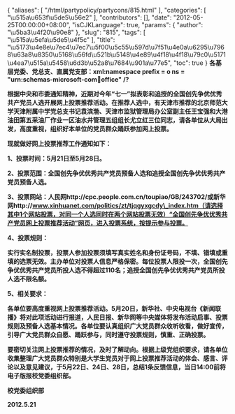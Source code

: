 {
    "aliases": [
        "/html/partypolicy/partycons/815.html"
    ],
    "categories": [
        "\u515a\u653f\u5de5\u56e2"
    ],
    "contributors": [],
    "date": "2012-05-25T00:00:00+08:00",
    "isCJKLanguage": true,
    "params": {
        "author": "\u5ba3\u4f20\u90e8"
    },
    "slug": "815",
    "tags": [
        "\u515a\u5efa\u5de5\u4f5c"
    ],
    "title": "\u5173\u4e8e\u7ec4\u7ec7\u5f00\u5c55\u597d\u7f51\u4e0a\u6295\u7968\u63a8\u8350\u5168\u56fd\u521b\u5148\u4e89\u4f18\u4f18\u79c0\u5171\u4ea7\u515a\u5458\u6d3b\u52a8\u7684\u901a\u77e5",
    "toc": true
}
**各基层党委、党总支、直属党支部：xml:namespace prefix = o ns = "urn:schemas-microsoft-com:office:office" /?**

**根据中央和市委通知精神，近期对今年“七一”拟表彰和追授的全国创先争优优秀共产党员人选开展网上投票推荐活动。在推荐人选中，有天津市推荐的北京师范大学天津附属中学党总支书记袁滨渤、天津市监狱管理局办公室副主任王宝强和大港油田第五采油厂作业一区油水井管理五组组长尤立红三位同志，请各单位从大局出发，高度重视，组织好本单位的党员群众踊跃参加网上投票。**

**现就做好网上投票推荐工作通知如下：**

**1、投票时间：5月21日至5月28日。**

**2、投票范围：全国创先争优优秀共产党员预备人选和追授全国创先争优优秀共产党员预备人选。**

**3、投票网站：人民网http://cpc.people.com.cn/toupiao/GB/243702/或新华网http://www.xinhuanet.com/politics/zt/tjqgyxgcdy\_index.htm（请选择其中1个网站投票，对同一个人选同时在两个网站投票无效）“全国创先争优优秀共产党员网上投票推荐活动”网页，进入投票系统，按提示参与投票。**

**4、投票规则：**

**实行实名制投票，投票人参加投票须填写真实姓名和身份证号码，不填、错填或重填的选票无效。主办单位对投票人信息严格保密。每位投票人限投一次，全国创先争优优秀共产党员所投人选不得超过110名；追授全国创先争优优秀共产党员所投人选不限名额。**

**5、相关要求：**

**各单位要高度重视网上投票推荐活动。5月20日，新华社、中央电视台《新闻联播》将对此项活动进行报道，人民日报、新华网等中央媒体将发布活动启事、投票规则及预备人选基本情况。各单位要认真组织广大党员群众收听收看，做好宣传，引导广大党员群众自愿、踊跃参与，同时遵守投票规则，慎重、正确投票。**

**要密切关注网上投票推荐的情况，及时了解动向。根据上级党组织要求，请各单位收集整理广大党员群众特别是大学生党员对于网上投票推荐活动的体会、感言、评论以及意见建议，于5月22日、24日、28日，总结1条反馈信息，当日14:00前将电子版报校党委组织部。**

**校党委组织部**

**2012.5.21**

